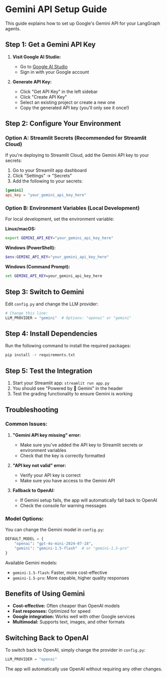# Gemini API Setup Guide

This guide explains how to set up Google's Gemini API for your LangGraph agents.

## Step 1: Get a Gemini API Key

1. **Visit Google AI Studio:**
   - Go to [Google AI Studio](https://aistudio.google.com/)
   - Sign in with your Google account

2. **Generate API Key:**
   - Click "Get API Key" in the left sidebar
   - Click "Create API Key"
   - Select an existing project or create a new one
   - Copy the generated API key (you'll only see it once!)

## Step 2: Configure Your Environment

### Option A: Streamlit Secrets (Recommended for Streamlit Cloud)

If you're deploying to Streamlit Cloud, add the Gemini API key to your secrets:

1. Go to your Streamlit app dashboard
2. Click "Settings" → "Secrets"
3. Add the following to your secrets:

```toml
[gemini]
api_key = "your_gemini_api_key_here"
```

### Option B: Environment Variables (Local Development)

For local development, set the environment variable:

**Linux/macOS:**
```bash
export GEMINI_API_KEY="your_gemini_api_key_here"
```

**Windows (PowerShell):**
```powershell
$env:GEMINI_API_KEY="your_gemini_api_key_here"
```

**Windows (Command Prompt):**
```cmd
set GEMINI_API_KEY=your_gemini_api_key_here
```

## Step 3: Switch to Gemini

Edit `config.py` and change the LLM provider:

```python
# Change this line:
LLM_PROVIDER = "gemini"  # Options: "openai" or "gemini"
```

## Step 4: Install Dependencies

Run the following command to install the required packages:

```bash
pip install -r requirements.txt
```

## Step 5: Test the Integration

1. Start your Streamlit app: `streamlit run app.py`
2. You should see "Powered by 🤖 Gemini" in the header
3. Test the grading functionality to ensure Gemini is working

## Troubleshooting

### Common Issues:

1. **"Gemini API key missing" error:**
   - Make sure you've added the API key to Streamlit secrets or environment variables
   - Check that the key is correctly formatted

2. **"API key not valid" error:**
   - Verify your API key is correct
   - Make sure you have access to the Gemini API

3. **Fallback to OpenAI:**
   - If Gemini setup fails, the app will automatically fall back to OpenAI
   - Check the console for warning messages

### Model Options:

You can change the Gemini model in `config.py`:

```python
DEFAULT_MODEL = {
    "openai": "gpt-4o-mini-2024-07-18",
    "gemini": "gemini-1.5-flash"  # or "gemini-1.5-pro"
}
```

Available Gemini models:
- `gemini-1.5-flash`: Faster, more cost-effective
- `gemini-1.5-pro`: More capable, higher quality responses

## Benefits of Using Gemini

- **Cost-effective:** Often cheaper than OpenAI models
- **Fast responses:** Optimized for speed
- **Google integration:** Works well with other Google services
- **Multimodal:** Supports text, images, and other formats

## Switching Back to OpenAI

To switch back to OpenAI, simply change the provider in `config.py`:

```python
LLM_PROVIDER = "openai"
```

The app will automatically use OpenAI without requiring any other changes.

